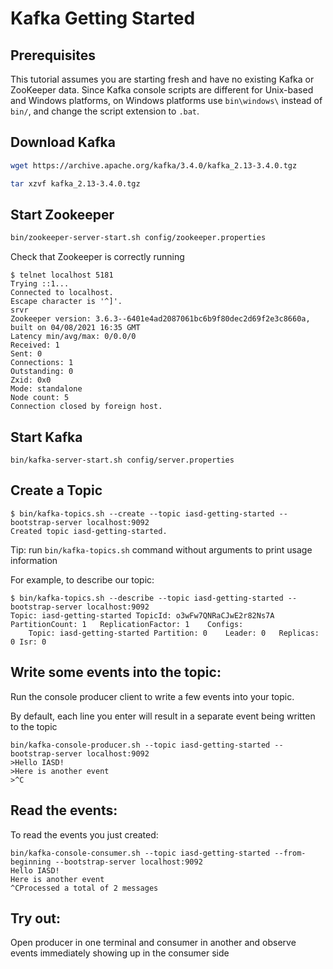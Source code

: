 # Kafka Getting Started

## Prerequisites

This tutorial assumes you are starting fresh and have no existing Kafka or ZooKeeper data. Since Kafka console scripts are different for Unix-based and Windows platforms, on Windows platforms use `bin\windows\` instead of `bin/`, and change the script extension to `.bat`.

## Download Kafka

```bash
wget https://archive.apache.org/kafka/3.4.0/kafka_2.13-3.4.0.tgz

tar xzvf kafka_2.13-3.4.0.tgz
``` 

## Start Zookeeper

```bash
bin/zookeeper-server-start.sh config/zookeeper.properties
```

Check that Zookeeper is correctly running

```
$ telnet localhost 5181
Trying ::1...
Connected to localhost.
Escape character is '^]'.
srvr
Zookeeper version: 3.6.3--6401e4ad2087061bc6b9f80dec2d69f2e3c8660a, built on 04/08/2021 16:35 GMT
Latency min/avg/max: 0/0.0/0
Received: 1
Sent: 0
Connections: 1
Outstanding: 0
Zxid: 0x0
Mode: standalone
Node count: 5
Connection closed by foreign host.
```

## Start Kafka

```
bin/kafka-server-start.sh config/server.properties
```

## Create a Topic

```
$ bin/kafka-topics.sh --create --topic iasd-getting-started --bootstrap-server localhost:9092
Created topic iasd-getting-started.
```

Tip: run `bin/kafka-topics.sh` command without arguments to print usage information

For example, to describe our topic:

```
$ bin/kafka-topics.sh --describe --topic iasd-getting-started --bootstrap-server localhost:9092
Topic: iasd-getting-started	TopicId: o3wFw7QNRaCJwE2r82Ns7A	PartitionCount: 1	ReplicationFactor: 1	Configs:
    Topic: iasd-getting-started	Partition: 0	Leader: 0	Replicas: 0	Isr: 0
```

## Write some events into the topic:

Run the console producer client to write a few events into your topic. 

By default, each line you enter will result in a separate event being written to the topic

```
bin/kafka-console-producer.sh --topic iasd-getting-started --bootstrap-server localhost:9092
>Hello IASD!
>Here is another event
>^C
```

## Read the events:

To read the events you just created:

```
bin/kafka-console-consumer.sh --topic iasd-getting-started --from-beginning --bootstrap-server localhost:9092
Hello IASD!
Here is another event
^CProcessed a total of 2 messages
```

## Try out:

Open producer in one terminal and consumer in another and observe events immediately showing up in the consumer side